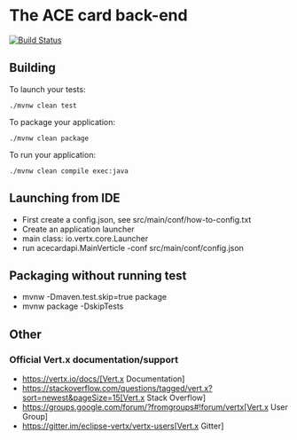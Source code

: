 # The ACE card back-end

[![Build Status](https://travis-ci.com/anti-social-engineers/AceCardAPI.svg?branch=master)](https://travis-ci.com/anti-social-engineers/AceCardAPI)

## Building

To launch your tests:
```
./mvnw clean test
```

To package your application:
```
./mvnw clean package
```

To run your application:
```
./mvnw clean compile exec:java
```

## Launching from IDE
* First create a config.json, see src/main/conf/how-to-config.txt
* Create an application launcher
* main class: io.vertx.core.Launcher
* run acecardapi.MainVerticle -conf src/main/conf/config.json

## Packaging without running test
* mvnw -Dmaven.test.skip=true package
* mvnw package -DskipTests

## Other
### Official Vert.x documentation/support

* https://vertx.io/docs/[Vert.x Documentation]
* https://stackoverflow.com/questions/tagged/vert.x?sort=newest&pageSize=15[Vert.x Stack Overflow]
* https://groups.google.com/forum/?fromgroups#!forum/vertx[Vert.x User Group]
* https://gitter.im/eclipse-vertx/vertx-users[Vert.x Gitter]
